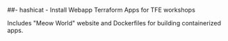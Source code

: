 ##- hashicat - Install Webapp
Terraform Apps for TFE workshops

Includes "Meow World" website and Dockerfiles for building containerized apps.
